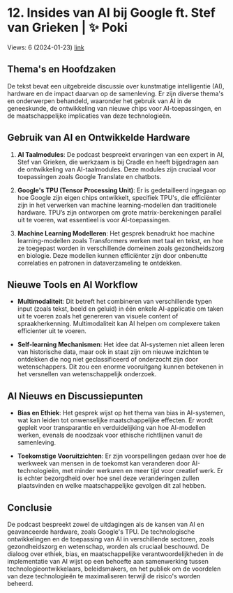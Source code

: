# 12. Insides van AI bij Google ft. Stef van Grieken | ✨ Poki
Views: 6 (2024-01-23) [link](https://www.youtube.com/watch?v=fBkgjdOpBVs)


 ## Thema's en Hoofdzaken
De tekst bevat een uitgebreide discussie over kunstmatige intelligentie (AI), hardware en de impact daarvan op de samenleving. Er zijn diverse thema's en onderwerpen behandeld, waaronder het gebruik van AI in de geneeskunde, de ontwikkeling van nieuwe chips voor AI-toepassingen, en de maatschappelijke implicaties van deze technologieën.

## Gebruik van AI en Ontwikkelde Hardware
1. **AI Taalmodules**: De podcast bespreekt ervaringen van een expert in AI, Stef van Grieken, die werkzaam is bij Cradle en heeft bijgedragen aan de ontwikkeling van AI-taalmodules. Deze modules zijn cruciaal voor toepassingen zoals Google Translate en chatbots.

2. **Google's TPU (Tensor Processing Unit)**: Er is gedetailleerd ingegaan op hoe Google zijn eigen chips ontwikkelt, specifiek TPU's, die efficiënter zijn in het verwerken van machine learning-modellen dan traditionele hardware. TPU’s zijn ontworpen om grote matrix-berekeningen parallel uit te voeren, wat essentieel is voor AI-toepassingen.

3. **Machine Learning Modelleren**: Het gesprek benadrukt hoe machine learning-modellen zoals Transformers werken met taal en tekst, en hoe ze toegepast worden in verschillende domeinen zoals gezondheidszorg en biologie. Deze modellen kunnen efficiënter zijn door onbenutte correlaties en patronen in dataverzameling te ontdekken.

## Nieuwe Tools en AI Workflow
- **Multimodaliteit**: Dit betreft het combineren van verschillende typen input (zoals tekst, beeld en geluid) in één enkele AI-applicatie om taken uit te voeren zoals het genereren van visuele content of spraakherkenning. Multimodaliteit kan AI helpen om complexere taken efficienter uit te voeren.

- **Self-learning Mechanismen**: Het idee dat AI-systemen niet alleen leren van historische data, maar ook in staat zijn om nieuwe inzichten te ontdekken die nog niet geclassificeerd of onderzocht zijn door wetenschappers. Dit zou een enorme vooruitgang kunnen betekenen in het versnellen van wetenschappelijk onderzoek.

## AI Nieuws en Discussiepunten
- **Bias en Ethiek**: Het gesprek wijst op het thema van bias in AI-systemen, wat kan leiden tot onwenselijke maatschappelijke effecten. Er wordt gepleit voor transparantie en verduidelijking van hoe AI-modellen werken, evenals de noodzaak voor ethische richtlijnen vanuit de samenleving.

- **Toekomstige Vooruitzichten**: Er zijn voorspellingen gedaan over hoe de werkweek van mensen in de toekomst kan veranderen door AI-technologieën, met minder werkuren en meer tijd voor creatief werk. Er is echter bezorgdheid over hoe snel deze veranderingen zullen plaatsvinden en welke maatschappelijke gevolgen dit zal hebben.

## Conclusie
De podcast bespreekt zowel de uitdagingen als de kansen van AI en geavanceerde hardware, zoals Google's TPU. De technologische ontwikkelingen en de toepassing van AI in verschillende sectoren, zoals gezondheidszorg en wetenschap, worden als cruciaal beschouwd. De dialoog over ethiek, bias, en maatschappelijke verantwoordelijkheden in de implementatie van AI wijst op een behoefte aan samenwerking tussen technologieontwikkelaars, beleidsmakers, en het publiek om de voordelen van deze technologieën te maximaliseren terwijl de risico's worden beheerd.